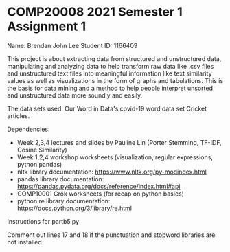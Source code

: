 # COMP20008 2021 Semester 1 Assignment 1
  
Name: Brendan John Lee
Student ID: 1166409

This project is about extracting data from structured and unstructured data, manipulating and analyzing data to help transform raw data like .csv files and 
unstructured text files into meaningful information like text similarity values as well as visualizations in the form of graphs and tabulations. This is the
basis for data mining and a method to help people interpret unsorted and unstructured data more soundly and easily.

The data sets used:
Our Word in Data's covid-19 word data set
Cricket articles.

Dependencies:

- Week 2,3,4 lectures and slides by Pauline Lin (Porter Stemming, TF-IDF, Cosine Similarity)
- Week 1,2,4 workshop worksheets (visualization, regular expressions, python pandas)
- nltk library documentation: https://www.nltk.org/py-modindex.html
- pandas library documentation: https://pandas.pydata.org/docs/reference/index.html#api
- COMP10001 Grok worksheets (for recap on python basics)
- python re library documentation: https://docs.python.org/3/library/re.html

Instructions for partb5.py

Comment out lines 17 and 18 if the punctuation and stopword libraries are not installed 
